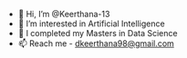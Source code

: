 - 👋 Hi, I’m @Keerthana-13
- 👀 I’m interested in Artificial Intelligence
- 🌱 I completed my Masters in Data Science
- 📫 Reach me - dkeerthana98@gmail.com

<!---
Keerthana-13/Keerthana-13 is a ✨ special ✨ repository because its `README.md` (this file) appears on your GitHub profile.
You can click the Preview link to take a look at your changes.
--->
